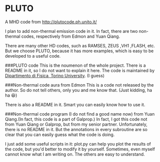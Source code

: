 # PLUTO
  A MHD code from http://plutocode.ph.unito.it/
  
  I plan to add non-thermal emission code in it. In fact, there are two non-thermal codes, respectively from Edmon and Yuan Qiang.
  
  There are many other HD codes, such as RAMSES, ZEUS ,VH1 ,FLASH, etc. But we choose PLUTO, because it has more examples, which is easy to be developed to a useful code.

###PLUTO code
  This is the noumenon of the whole project. There is a README in it, so I do not want to explain it here. The code is maintained by [Dipartimento di Fisica, Torino University](http://www.unito.it/). (I guess)

###Non-thermal code aura from Edmon
  This is a code not released by the author. So do not tell others, only you and me know that. (Just kidding, ha ha :laughing:)
  
  There is also a README in it. Smart you can easily know how to use it.

###Non-thermal code program (I do not find a good name now) from Yuan Qiang.(In fact, this code is a part of Galprop.)
  In fact, I got this code not from Yuan Qiang or Galprop, but from my senior partner. Unfortunately, there is no README in it. But the annotations in every subroutine are so clear that you can easily guess what the code is doing.
  
  I just add some useful scripts in it: plot.py can help you plot the results of the code, but you'd better to modify it by yourself. Sometimes, even myself cannot know what I am writing on. The others are easy to understand.

